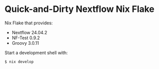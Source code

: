 # Quick-and-Dirty Nextflow Nix Flake

Nix Flake that provides:

* Nextflow 24.04.2
* NF-Test 0.9.2
* Groovy 3.0.11

Start a development shell with:

```console
$ nix develop
```
